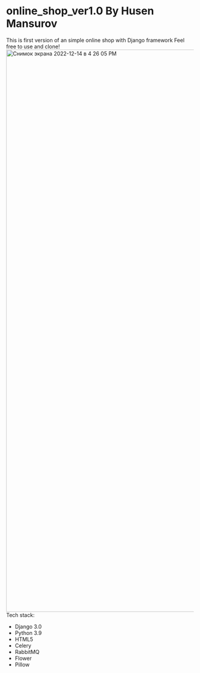 
# online_shop_ver1.0 By Husen Mansurov
This is first version of an simple online shop with Django framework
Feel free to use and clone!
<img width="1509" alt="Снимок экрана 2022-12-14 в 4 26 05 PM" src="https://user-images.githubusercontent.com/49395168/207583312-daffc4f6-6df2-4609-ae79-f25d7f7f2ef3.png">
Tech stack:
- Django 3.0
- Python 3.9
- HTML5
- Celery
- RabbitMQ
- Flower
- Pillow

